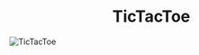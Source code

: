 <h1 align=center>TicTacToe</h1>

![TicTacToe](https://socialify.git.ci/avinashkranjan/TicTacToe/image?description=1&descriptionEditable=%20TicTacToe%20%E2%9D%8C%E2%AD%95%2C%20A%20Classic%20Game%20Build%20with%20Python.&forks=1&issues=1&language=1&owner=1&pulls=1&stargazers=1&theme=Light)

